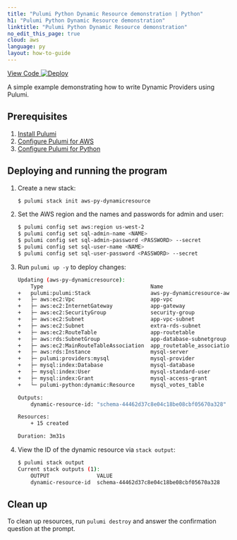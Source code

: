 ```yaml
---
title: "Pulumi Python Dynamic Resource demonstration | Python"
h1: "Pulumi Python Dynamic Resource demonstration"
linktitle: "Pulumi Python Dynamic Resource demonstration"
no_edit_this_page: true
cloud: aws
language: py
layout: how-to-guide
---
```


<!-- WARNING: this page was generated by a tool. Do not edit it by hand. -->
<!-- To change it, please see https://github.com/pulumi/docs/tree/master/tools/mktutorial. -->

<p class="mb-4 flex">
    <a class="flex flex-wrap items-center rounded text-xs text-white bg-blue-600 border-2 border-blue-600 px-2 mr-2 whitespace-no-wrap hover:text-white" style="height: 32px" href="https://github.com/pulumi/examples/tree/master/aws-py-dynamicresource" target="_blank">
        <span><i class="fab fa-github pr-2"></i> View Code</span>
    </a>
    <a href="https://app.pulumi.com/new?template=https://github.com/pulumi/examples/tree/master/aws-py-dynamicresource" target="_blank">
        <img src="https://get.pulumi.com/new/button.svg" alt="Deploy">
    </a>
</p>


A simple example demonstrating how to write Dynamic Providers using Pulumi.

## Prerequisites

1. [Install Pulumi](https://www.pulumi.com/docs/get-started/install/)
1. [Configure Pulumi for AWS](https://www.pulumi.com/docs/intro/cloud-providers/aws/setup/)
1. [Configure Pulumi for Python](https://www.pulumi.com/docs/intro/languages/python/)

## Deploying and running the program

1. Create a new stack:

    ```bash
    $ pulumi stack init aws-py-dynamicresource
    ```

1. Set the AWS region and the names and passwords for admin and user:

    ```bash
    $ pulumi config set aws:region us-west-2
    $ pulumi config set sql-admin-name <NAME>
    $ pulumi config set sql-admin-password <PASSWORD> --secret
    $ pulumi config set sql-user-name <NAME>
    $ pulumi config set sql-user-password <PASSWORD> --secret
    ```

1. Run `pulumi up -y` to deploy changes:

    ```bash
    Updating (aws-py-dynamicresource):
        Type                                  Name                                           Status      
    +   pulumi:pulumi:Stack                   aws-py-dynamicresource-aws-py-dynamicresource  created     
    +   ├─ aws:ec2:Vpc                        app-vpc                                        created     
    +   ├─ aws:ec2:InternetGateway            app-gateway                                    created     
    +   ├─ aws:ec2:SecurityGroup              security-group                                 created     
    +   ├─ aws:ec2:Subnet                     app-vpc-subnet                                 created     
    +   ├─ aws:ec2:Subnet                     extra-rds-subnet                               created     
    +   ├─ aws:ec2:RouteTable                 app-routetable                                 created     
    +   ├─ aws:rds:SubnetGroup                app-database-subnetgroup                       created     
    +   ├─ aws:ec2:MainRouteTableAssociation  app_routetable_association                     created     
    +   ├─ aws:rds:Instance                   mysql-server                                   created     
    +   ├─ pulumi:providers:mysql             mysql-provider                                 created     
    +   ├─ mysql:index:Database               mysql-database                                 created     
    +   ├─ mysql:index:User                   mysql-standard-user                            created     
    +   ├─ mysql:index:Grant                  mysql-access-grant                             created     
    +   └─ pulumi-python:dynamic:Resource     mysql_votes_table                              created     
    
    Outputs:
        dynamic-resource-id: "schema-44462d37c8e04c18be08cbf05670a328"

    Resources:
        + 15 created

    Duration: 3m31s
    ```

1. View the ID of the dynamic resource via `stack output`:

    ```bash
    $ pulumi stack output
    Current stack outputs (1):
        OUTPUT               VALUE
        dynamic-resource-id  schema-44462d37c8e04c18be08cbf05670a328
    ```

## Clean up

To clean up resources, run `pulumi destroy` and answer the confirmation question at the prompt.

